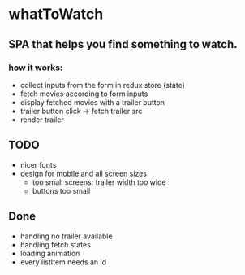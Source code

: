 # whatToWatch 

## SPA that helps you find something to watch.

### how it works:

- collect inputs from the form in redux store (state)
- fetch movies according to form inputs
- display fetched movies with a trailer button
- trailer button click -> fetch trailer src
- render trailer 

## TODO

- nicer fonts
- design for mobile and all screen sizes
    - too small screens: trailer width too wide
    - buttons too small


## Done

- handling no trailer available
- handling fetch states
- loading animation
- every listItem needs an id
